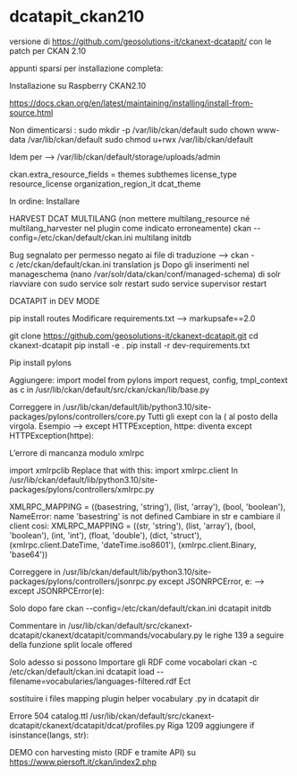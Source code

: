# dcatapit_ckan210

versione di https://github.com/geosolutions-it/ckanext-dcatapit/ con le patch per CKAN 2.10


appunti sparsi per installazione completa:

Installazione su Raspberry CKAN2.10

https://docs.ckan.org/en/latest/maintaining/installing/install-from-source.html

Non dimenticarsi :
sudo mkdir -p /var/lib/ckan/default
sudo chown www-data /var/lib/ckan/default
sudo chmod u+rwx /var/lib/ckan/default

Idem per —> 
/var/lib/ckan/default/storage/uploads/admin

ckan.extra_resource_fields = themes subthemes license_type resource_license organization_region_it dcat_theme

In ordine:
Installare

HARVEST
DCAT
MULTILANG (non mettere multilang_resource né multilang_harvester nel plugin come indicato erroneamente)
ckan --config=/etc/ckan/default/ckan.ini multilang initdb 

Bug segnalato per permesso negato ai file di traduzione —> ckan -c /etc/ckan/default/ckan.ini translation js
Dopo gli inserimenti nel manageschema (nano /var/solr/data/ckan/conf/managed-schema) di solr riavviare con 
sudo service solr restart
sudo service supervisor restart

DCATAPIT in DEV MODE

pip install routes
Modificare requirements.txt —>  markupsafe==2.0

git clone https://github.com/geosolutions-it/ckanext-dcatapit.git
cd ckanext-dcatapit
pip install -e .
pip install -r dev-requirements.txt

Pip install pylons

Aggiungere:
import model
from pylons import request, config, tmpl_context as c
 in /usr/lib/ckan/default/src/ckan/ckan/lib/base.py

Correggere in /usr/lib/ckan/default/lib/python3.10/site-packages/pylons/controllers/core.py
Tutti gli exept con la ( al posto della virgola.
Esempio —> except HTTPException, httpe: diventa except HTTPException(httpe):

L’errore di mancanza modulo xmlrpc

import xmlrpclib
Replace that with this:
import xmlrpc.client
In /usr/lib/ckan/default/lib/python3.10/site-packages/pylons/controllers/xmlrpc.py

XMLRPC_MAPPING = ((basestring, 'string'), (list, 'array'), (bool, 'boolean'),
NameError: name 'basestring' is not defined
Cambiare in str e cambiare il client cosi:
XMLRPC_MAPPING = ((str, 'string'), (list, 'array'), (bool, 'boolean'),
                  (int, 'int'), (float, 'double'), (dict, 'struct'),
                  (xmlrpc.client.DateTime, 'dateTime.iso8601'),
                  (xmlrpc.client.Binary, 'base64'))

Correggere in /usr/lib/ckan/default/lib/python3.10/site-packages/pylons/controllers/jsonrpc.py
except JSONRPCError, e: —> except JSONRPCError(e):

Solo dopo fare ckan --config=/etc/ckan/default/ckan.ini dcatapit initdb

Commentare in /usr/lib/ckan/default/src/ckanext-dcatapit/ckanext/dcatapit/commands/vocabulary.py le righe 139 a seguire della funzione split locale offered

Solo adesso si possono Importare gli RDF come vocabolari
ckan -c /etc/ckan/default/ckan.ini dcatapit load --filename=vocabularies/languages-filtered.rdf
Ect

sostituire i files mapping plugin helper vocabulary .py in dcatapit dir

Errore 504 catalog.ttl
/usr/lib/ckan/default/src/ckanext-dcatapit/ckanext/dcatapit/dcat/profiles.py
Riga 1209 aggiungere if isinstance(langs, str):



DEMO con harvesting misto (RDF e tramite API) su https://www.piersoft.it/ckan/index2.php 

